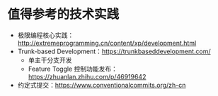 # 值得参考的技术实践

  - 极限编程核心实践：http://extremeprogramming.cn/content/xp/development.html
  - Trunk-based Development：https://trunkbaseddevelopment.com/
    - 单主干分支开发
    - Feature Toggle 控制功能发布：https://zhuanlan.zhihu.com/p/46919642
  - 约定式提交：https://www.conventionalcommits.org/zh-cn
